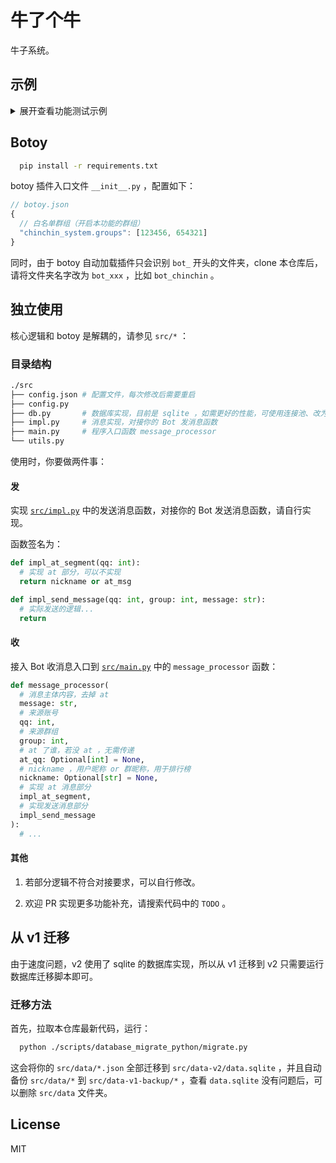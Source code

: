 # 牛了个牛

牛子系统。

## 示例

<details><summary>展开查看功能测试示例</summary>

<pre><code>------查牛子信息------
【牛子信息】
长度: 8.75厘米
注册时间: 21:11
------对方注册------
------user 2 查牛子信息------
【牛子信息】
长度: 10.48厘米
注册时间: 21:11
------user 2 自己打胶------
牛子对你的付出很满意吗，增加0.9厘米
------user 2 自己🔒自己------
你的牛子太小了，还🔒不到
------user 2 查牛子是否短了------
【牛子信息】
长度: 11.38厘米
最近被🔒时间: 21:11
最近打胶时间: 21:11
注册时间: 21:11
------None------
------None------
------user 2 打胶 user 1------
你的打胶让对方牛子感到很舒服，对方牛子增加1.13厘米
------user 2 🔒 user 1------
🔒的很卖力很舒服，对方牛子增加了0.44厘米
------user 2 pk user 1------
pk失败了，在对面牛子的阴影笼罩下，你的牛子减小了0.4厘米，对面牛子增加了0.64厘米
------user 1 查牛子是否变了------
【牛子信息】
长度: 10.96厘米
最近被🔒时间: 21:11
最近被pk时间: 21:11
最近被打胶时间: 21:11
注册时间: 21:11
------user 2 反复 pk +2------
pk成功了，对面牛子不值一提，你的是最棒的，牛子获得自信增加了1.04厘米，对面牛子减小了0.74厘米
------user 2 反复 pk +3------
pk失败了，在对面牛子的阴影笼罩下，你的牛子减小了0.3厘米，对面牛子增加了1.06厘米
------user 2 反复 pk +4------
牛子刚结束战斗，歇一会吧！
------user 2 反复 pk +5------
牛子刚结束战斗，歇一会吧！
------user 2 反复 pk +6------
牛子刚结束战斗，歇一会吧！
------user 2 反复 🔒 +2------
🔒的很卖力很舒服，对方牛子增加了0.43厘米
------user 2 反复 🔒 +3------
别🔒了，要口腔溃疡了，改天再🔒吧！
------user 2 反复 🔒 +4------
别🔒了，要口腔溃疡了，改天再🔒吧！
------user 2 反复 🔒 +5------
别🔒了，要口腔溃疡了，改天再🔒吧！
------user 2 反复 🔒 +6------
别🔒了，要口腔溃疡了，改天再🔒吧！
------user 2 反复 打胶 +2------
你的打胶让对方牛子感到很舒服，对方牛子增加1.42厘米
------user 2 反复 打胶 +3------
你刚打了一胶，歇一会吧！
------user 2 反复 打胶 +4------
你刚打了一胶，歇一会吧！
------user 2 反复 打胶 +5------
你刚打了一胶，歇一会吧！
------user 2 反复 打胶 +6------
你刚打了一胶，歇一会吧！
------user 1 查牛子是否变了------
【牛子信息】
长度: 13.13厘米
最近被🔒时间: 21:11
最近被pk时间: 21:11
最近被打胶时间: 21:11
注册时间: 21:11
------user 1 反复自己打胶 +1------
牛子对你的付出很满意吗，增加0.72厘米
------user 1 反复自己打胶 +2------
牛子对你的付出很满意吗，增加1.33厘米
------user 1 反复自己打胶 +3------
牛子对你的付出很满意吗，增加1.04厘米
------user 1 反复自己打胶 +4------
牛子快被你冲炸了，改天再来冲吧！
------user 1 反复自己🔒自己 +1------
你的牛子太小了，还🔒不到
------user 1 反复自己🔒自己 +2------
你的牛子太小了，还🔒不到
------user 1 反复自己🔒自己 +3------
你的牛子太小了，还🔒不到
------user 1 反复自己🔒自己 +4------
你的牛子今天太累了，改天再来吧！
------user 1 pk 自己------
你不能和自己的牛子进行较量！
------user 1 🔒 自己------
你的牛子今天太累了，改天再来吧！
------user 1 打胶 自己------
牛子快被你冲炸了，改天再来冲吧！
------user 1 查牛子信息------
【牛子信息】
长度: 16.22厘米
最近被🔒时间: 21:11
最近被pk时间: 21:11
最近打胶时间: 21:11
最近被打胶时间: 21:11
注册时间: 21:11
------user 2 查牛子信息------
【牛子信息】
长度: 11.72厘米
最近被🔒时间: 21:11
最近pk时间: 21:11
最近打胶时间: 21:11
注册时间: 21:11
------user 1 隔日查牛子信息------
【牛子信息】
长度: 16.22厘米
最近被🔒时间: 21:11
最近被pk时间: 2020-01-01 00:00
最近打胶时间: 21:11
最近被打胶时间: 21:11
注册时间: 21:11
------user 1 🔒自己------
你的牛子还不够长，你🔒不着，牛子自尊心受到了伤害，缩短了0.54厘米
------user 1 查牛子信息------
【牛子信息】
长度: 25.00厘米
最近被🔒时间: 21:11
最近被pk时间: 2020-01-01 00:00
最近打胶时间: 21:11
最近被打胶时间: 21:11
注册时间: 21:11
------user 1 🔒自己 +1------
🔒的很卖力很舒服，你的牛子增加了0.95厘米
------user 1 🔒自己 +2------
🔒的很卖力很舒服，你的牛子增加了0.65厘米
------user 1 🔒自己 +3------
🔒的很卖力很舒服，你的牛子增加了0.61厘米
------user 1 🔒自己 +4 max------
你的牛子今天太累了，改天再来吧！
------user 1 🔒别人 max------
别🔒了，要口腔溃疡了，改天再🔒吧！
------user 1 打胶 user 2 max------
你刚打了一胶，歇一会吧！
------user 1 查牛子信息------
【牛子信息】
长度: 27.21厘米
最近被🔒时间: 21:11
最近被pk时间: 2020-01-01 00:00
最近打胶时间: 21:11
最近被打胶时间: 21:11
注册时间: 21:11</code></pre>
</details>

## Botoy

```bash
  pip install -r requirements.txt
```

botoy 插件入口文件 `__init__.py` ，配置如下：

```ts
// botoy.json
{
  // 白名单群组（开启本功能的群组）
  "chinchin_system.groups": [123456, 654321]
}
```

同时，由于 botoy 自动加载插件只会识别 `bot_` 开头的文件夹，clone 本仓库后，请将文件夹名字改为 `bot_xxx` ，比如 `bot_chinchin` 。

## 独立使用

核心逻辑和 botoy 是解耦的，请参见 `src/*` ：

### 目录结构

```bash
./src
├── config.json # 配置文件，每次修改后需要重启
├── config.py
├── db.py       # 数据库实现，目前是 sqlite ，如需更好的性能，可使用连接池、改为其他数据库
├── impl.py     # 消息实现，对接你的 Bot 发消息函数
├── main.py     # 程序入口函数 message_processor
└── utils.py
```

使用时，你要做两件事：

#### 发

实现 [`src/impl.py`](./src/impl.py) 中的发送消息函数，对接你的 Bot 发送消息函数，请自行实现。

函数签名为：

```python
def impl_at_segment(qq: int):
  # 实现 at 部分，可以不实现
  return nickname or at_msg

def impl_send_message(qq: int, group: int, message: str):
  # 实际发送的逻辑...
  return
```

#### 收

接入 Bot 收消息入口到 [`src/main.py`](./src/main.py) 中的 `message_processor` 函数：

```python
def message_processor(
  # 消息主体内容，去掉 at
  message: str,
  # 来源账号
  qq: int,
  # 来源群组
  group: int,
  # at 了谁，若没 at ，无需传递
  at_qq: Optional[int] = None,
  # nickname ，用户昵称 or 群昵称，用于排行榜
  nickname: Optional[str] = None,
  # 实现 at 消息部分
  impl_at_segment,
  # 实现发送消息部分
  impl_send_message
):
  # ...
```

#### 其他

1. 若部分逻辑不符合对接要求，可以自行修改。

2. 欢迎 PR 实现更多功能补充，请搜索代码中的 `TODO` 。

## 从 v1 迁移

由于速度问题，v2 使用了 sqlite 的数据库实现，所以从 v1 迁移到 v2 只需要运行数据库迁移脚本即可。

### 迁移方法

首先，拉取本仓库最新代码，运行：

```bash
  python ./scripts/database_migrate_python/migrate.py
```

这会将你的 `src/data/*.json` 全部迁移到 `src/data-v2/data.sqlite` ，并且自动备份 `src/data/*` 到 `src/data-v1-backup/*` ，查看 `data.sqlite` 没有问题后，可以删除 `src/data` 文件夹。

## License

MIT
